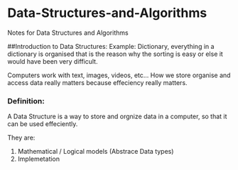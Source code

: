 # Data-Structures-and-Algorithms
Notes for Data Structures and Algorithms

##Introduction to Data Structures:
Example: Dictionary, everything in a dictionary is organised that is the reason why the sorting is easy or else it would have been very difficult.

Computers work with text, images, videos, etc...
How we store organise and access data really matters because effeciency really matters.

### Definition:
A Data Structure is a way to store and orgnize data in a computer, so that it can be used effeciently.

They are:
1. Mathematical / Logical models (Abstrace Data types)
2. Implemetation 